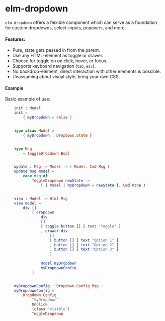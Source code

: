 # elm-dropdown
`elm-dropdown` offers a flexible component which can serve as a foundation for custom dropdowns, select-inputs, popovers, and more.

#### Features:
* Pure, state gets passed in from the parent.
* Use any HTML-element as toggle or drawer.
* Choose for toggle on on click, hover, or focus.
* Supports keyboard navigation (`tab`, `esc`).
* No backdrop-element, direct interaction with other elements is possible.
* Unassuming about visual style, bring your own CSS.

#### Example

Basic example of use:

```elm
    init : Model
    init =
        { myDropdown = False }


    type alias Model =
        { myDropdown : Dropdown.State }


    type Msg
        = ToggleDropdown Bool


    update : Msg -> Model -> ( Model, Cmd Msg )
    update msg model =
        case msg of
            ToggleDropdown newState ->
                ( { model | myDropdown = newState }, Cmd.none )


    view : Model -> Html Msg
    view model =
        div []
            [ dropdown
                div
                []
                [ toggle button [] [ text "Toggle" ]
                , drawer div
                    []
                    [ button [] [ text "Option 1" ]
                    , button [] [ text "Option 2" ]
                    , button [] [ text "Option 3" ]
                    ]
                ]
                model.myDropdown
                myDropdownConfig
            ]


    myDropdownConfig : Dropdown.Config Msg
    myDropdownConfig =
        Dropdown.Config
            "myDropdown"
            OnClick
            (class "visible")
            ToggleDropdown 
```
